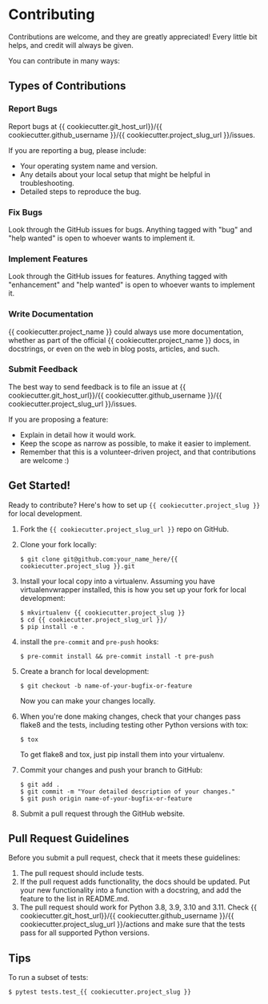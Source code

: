 ```{highlight} shell
```

# Contributing

Contributions are welcome, and they are greatly appreciated! Every little bit
helps, and credit will always be given.

You can contribute in many ways:

## Types of Contributions

### Report Bugs

Report bugs at {{ cookiecutter.git_host_url}}/{{ cookiecutter.github_username }}/{{ cookiecutter.project_slug_url }}/issues.

If you are reporting a bug, please include:

- Your operating system name and version.
- Any details about your local setup that might be helpful in troubleshooting.
- Detailed steps to reproduce the bug.

### Fix Bugs

Look through the GitHub issues for bugs. Anything tagged with "bug" and "help
wanted" is open to whoever wants to implement it.

### Implement Features

Look through the GitHub issues for features. Anything tagged with "enhancement"
and "help wanted" is open to whoever wants to implement it.

### Write Documentation

{{ cookiecutter.project_name }} could always use more documentation, whether as part of the
official {{ cookiecutter.project_name }} docs, in docstrings, or even on the web in blog posts,
articles, and such.

### Submit Feedback

The best way to send feedback is to file an issue at {{ cookiecutter.git_host_url}}/{{ cookiecutter.github_username }}/{{ cookiecutter.project_slug_url }}/issues.

If you are proposing a feature:

- Explain in detail how it would work.
- Keep the scope as narrow as possible, to make it easier to implement.
- Remember that this is a volunteer-driven project, and that contributions
  are welcome :)

## Get Started!

Ready to contribute? Here's how to set up `{{ cookiecutter.project_slug }}` for local development.

1. Fork the `{{ cookiecutter.project_slug_url }}` repo on GitHub.

2. Clone your fork locally:

   ```
   $ git clone git@github.com:your_name_here/{{ cookiecutter.project_slug }}.git
   ```

3. Install your local copy into a virtualenv. Assuming you have virtualenvwrapper installed, this is how you set up your fork for local development:

   ```
   $ mkvirtualenv {{ cookiecutter.project_slug }}
   $ cd {{ cookiecutter.project_slug_url }}/
   $ pip install -e .
   ```

4. install the `pre-commit` and `pre-push` hooks:

   ```
   $ pre-commit install && pre-commit install -t pre-push
   ```

5. Create a branch for local development:

   ```
   $ git checkout -b name-of-your-bugfix-or-feature
   ```

   Now you can make your changes locally.

6. When you're done making changes, check that your changes pass flake8 and the
   tests, including testing other Python versions with tox:

   ```
   $ tox
   ```

   To get flake8 and tox, just pip install them into your virtualenv.

7. Commit your changes and push your branch to GitHub:

   ```
   $ git add .
   $ git commit -m "Your detailed description of your changes."
   $ git push origin name-of-your-bugfix-or-feature
   ```

8. Submit a pull request through the GitHub website.

## Pull Request Guidelines

Before you submit a pull request, check that it meets these guidelines:

1. The pull request should include tests.
2. If the pull request adds functionality, the docs should be updated. Put
   your new functionality into a function with a docstring, and add the
   feature to the list in README.md.
3. The pull request should work for Python 3.8, 3.9, 3.10 and 3.11. Check
   {{ cookiecutter.git_host_url}}/{{ cookiecutter.github_username }}/{{ cookiecutter.project_slug_url }}/actions
   and make sure that the tests pass for all supported Python versions.

## Tips

To run a subset of tests:

```
$ pytest tests.test_{{ cookiecutter.project_slug }}
```
